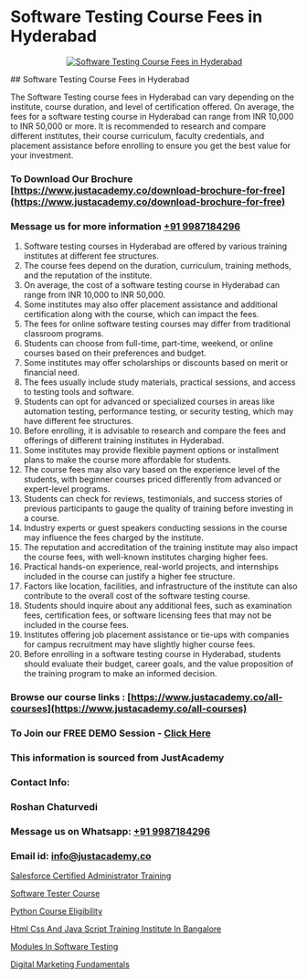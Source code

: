 # Software Testing Course Fees in Hyderabad

<p align="center">
  <a href="https://justacademy.co/program-detail/software-testing">
    <img src="https://justacademy.co/storage2/program_images/1704700438.webp" alt="Software Testing Course Fees in Hyderabad">
  </a>
</p>
## Software Testing Course Fees in Hyderabad

The Software Testing course fees in Hyderabad can vary depending on the institute, course duration, and level of certification offered. On average, the fees for a software testing course in Hyderabad can range from INR 10,000 to INR 50,000 or more. It is recommended to research and compare different institutes, their course curriculum, faculty credentials, and placement assistance before enrolling to ensure you get the best value for your investment.
### To Download Our Brochure [https://www.justacademy.co/download-brochure-for-free](https://www.justacademy.co/download-brochure-for-free)
### Message us for more information [+91 9987184296](https://api.whatsapp.com/send?phone=919987184296)
1) Software testing courses in Hyderabad are offered by various training institutes at different fee structures.
2) The course fees depend on the duration, curriculum, training methods, and the reputation of the institute.
3) On average, the cost of a software testing course in Hyderabad can range from INR 10,000 to INR 50,000.
4) Some institutes may also offer placement assistance and additional certification along with the course, which can impact the fees.
5) The fees for online software testing courses may differ from traditional classroom programs.
6) Students can choose from full-time, part-time, weekend, or online courses based on their preferences and budget.
7) Some institutes may offer scholarships or discounts based on merit or financial need.
8) The fees usually include study materials, practical sessions, and access to testing tools and software.
9) Students can opt for advanced or specialized courses in areas like automation testing, performance testing, or security testing, which may have different fee structures.
10) Before enrolling, it is advisable to research and compare the fees and offerings of different training institutes in Hyderabad.
11) Some institutes may provide flexible payment options or installment plans to make the course more affordable for students.
12) The course fees may also vary based on the experience level of the students, with beginner courses priced differently from advanced or expert-level programs.
13) Students can check for reviews, testimonials, and success stories of previous participants to gauge the quality of training before investing in a course.
14) Industry experts or guest speakers conducting sessions in the course may influence the fees charged by the institute.
15) The reputation and accreditation of the training institute may also impact the course fees, with well-known institutes charging higher fees.
16) Practical hands-on experience, real-world projects, and internships included in the course can justify a higher fee structure.
17) Factors like location, facilities, and infrastructure of the institute can also contribute to the overall cost of the software testing course.
18) Students should inquire about any additional fees, such as examination fees, certification fees, or software licensing fees that may not be included in the course fees.
19) Institutes offering job placement assistance or tie-ups with companies for campus recruitment may have slightly higher course fees.
20) Before enrolling in a software testing course in Hyderabad, students should evaluate their budget, career goals, and the value proposition of the training program to make an informed decision.

### Browse our course links : [https://www.justacademy.co/all-courses](https://www.justacademy.co/all-courses) 
### To Join our FREE DEMO Session - [Click Here](https://www.justacademy.co/register-for-course-demo)


### This information is sourced from JustAcademy
### Contact Info:
### Roshan Chaturvedi
### Message us on Whatsapp: [+91 9987184296](https://api.whatsapp.com/send?phone=919987184296)
### Email id: [info@justacademy.co](mailto:info@justacademy.co)
                
[Salesforce Certified Administrator Training](https://www.linkedin.com/pulse/salesforce-certified-administrator-training-justacademy-sunnyvale-fflmc?trackingId=%2FCjH0c68Ajb1ftOdzGM1Qw%3D%3D&lipi=urn%3Ali%3Apage%3Ad_flagship3_company_admin%3BNFdqqfBkQamwMdOz7MGZnA%3D%3D)

[Software Tester Course](https://www.linkedin.com/pulse/software-tester-course-justacademy-chicago-uliif?trackingId=pbHUaXt%2BeBAGx65MtvX%2BCw%3D%3D&lipi=urn%3Ali%3Apage%3Ad_flagship3_company_admin%3BCp0x2GOYQ7yuHLQJq%2Fwubg%3D%3D)

[Python Course Eligibility](https://medium.com/@mistersumit961/python-course-eligibility-07528cad8b10)

[Html Css And Java Script Training Institute In Bangalore](https://medium.com/@kumarishimmi99/html-css-and-java-script-training-institute-in-bangalore-93833d8e3d3f)

[Modules In Software Testing](https://justacademyin.github.io/justacademy/modules-in-software-testing)

[Digital Marketing Fundamentals](https://justacademyin.github.io/Articles/Digital-Marketing-Fundamentals)

